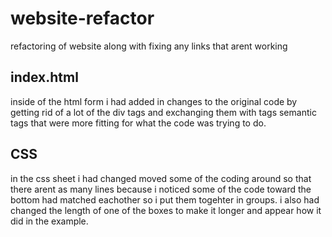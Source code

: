 # website-refactor
refactoring of website along with fixing any links that arent working 

## index.html
inside of the html form i had added in changes to the original code by getting rid of a lot of the div tags and exchanging them with tags semantic tags that were more fitting for what the code was trying to do.

## CSS
in the css sheet i had changed moved some of the coding around so that there arent as many lines because i noticed some of the code toward the bottom had matched eachother so i put them togehter in groups. i also had changed the length of one of the boxes to make it longer and appear how it did in the example.
